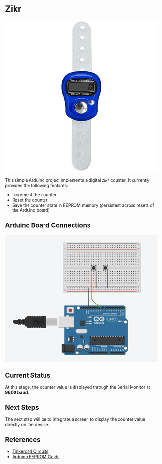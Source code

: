 # Zikr

![Example](ressources/example.png)

This simple Arduino project implements a digital *zikr* counter.
It currently provides the following features:

* Increment the counter
* Reset the counter
* Save the counter state in EEPROM memory (persistent across resets of the Arduino board)

## Arduino Board Connections

![Circuit Diagram](ressources/electronic_crcuit.png)

## Current Status

At this stage, the counter value is displayed through the Serial Monitor at **9600 baud**.

## Next Steps

The next step will be to integrate a screen to display the counter value directly on the device.

## References

* [Tinkercad Circuits](https://www.tinkercad.com/dashboard/designs/circuits)
* [Arduino EEPROM Guide](https://docs.arduino.cc/learn/programming/eeprom-guide/)
